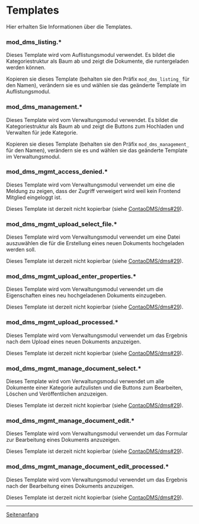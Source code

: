 <a name="top"></a>
# Templates

Hier erhalten Sie Informationen über die Templates.


### mod_dms_listing.* ###

Dieses Template wird vom Auflistungsmodul verwendet. Es bildet die Kategoriestruktur als Baum ab und zeigt die Dokumente, die runtergeladen werden können.

Kopieren sie dieses Template (behalten sie den Präfix `mod_dms_listing_` für den Namen), verändern sie es und wählen sie das geänderte Template im Auflistungsmodul.

### mod_dms_management.* ###

Dieses Template wird vom Verwaltungsmodul verwendet. Es bildet die Kategoriestruktur als Baum ab und zeigt die Buttons zum Hochladen und Verwalten für jede Kategorie.

Kopieren sie dieses Template (behalten sie den Präfix `mod_dms_management_` für den Namen), verändern sie es und wählen sie das geänderte Template im Verwaltungsmodul.

### mod_dms_mgmt_access_denied.* ###

Dieses Template wird vom Verwaltungsmodul verwendet um eine die Meldung zu zeigen, dass der Zugriff verweigert wird weil kein Frontend Mitglied eingeloggt ist.

Dieses Template ist derzeit nicht kopierbar (siehe [ContaoDMS/dms#29](https://github.com/ContaoDMS/dms/issues/29)).


### mod_dms_mgmt_upload_select_file.* ###

Dieses Template wird vom Verwaltungsmodul verwendet um eine Datei auszuwählen die für die Erstellung eines neuen Dokuments hochgeladen werden soll.

Dieses Template ist derzeit nicht kopierbar (siehe [ContaoDMS/dms#29](https://github.com/ContaoDMS/dms/issues/29)).


### mod_dms_mgmt_upload_enter_properties.* ###

Dieses Template wird vom Verwaltungsmodul verwendet um die Eigenschaften eines neu hochgeladenen Dokuments einzugeben.

Dieses Template ist derzeit nicht kopierbar (siehe [ContaoDMS/dms#29](https://github.com/ContaoDMS/dms/issues/29)).


### mod_dms_mgmt_upload_processed.* ###

Dieses Template wird vom Verwaltungsmodul verwendet um das Ergebnis nach dem Upload eines neuen Dokuments anzuzeigen.

Dieses Template ist derzeit nicht kopierbar (siehe [ContaoDMS/dms#29](https://github.com/ContaoDMS/dms/issues/29)).


### mod_dms_mgmt_manage_document_select.* ###

Dieses Template wird vom Verwaltungsmodul verwendet um alle Dokumente einer Kategorie aufzulisten und die Buttons zum Bearbeiten, Löschen und Veröffentlichen anzuzeigen.

Dieses Template ist derzeit nicht kopierbar (siehe [ContaoDMS/dms#29](https://github.com/ContaoDMS/dms/issues/29)).


### mod_dms_mgmt_manage_document_edit.* ###

Dieses Template wird vom Verwaltungsmodul verwendet um das Formular zur Bearbeitung eines Dokuments anzuzeigen.

Dieses Template ist derzeit nicht kopierbar (siehe [ContaoDMS/dms#29](https://github.com/ContaoDMS/dms/issues/29)).


### mod_dms_mgmt_manage_document_edit_processed.* ###

Dieses Template wird vom Verwaltungsmodul verwendet um das Ergebnis nach der Bearbeitung eines Dokuments anzuzeigen.

Dieses Template ist derzeit nicht kopierbar (siehe [ContaoDMS/dms#29](https://github.com/ContaoDMS/dms/issues/29)).



----------

[Seitenanfang](#top)
